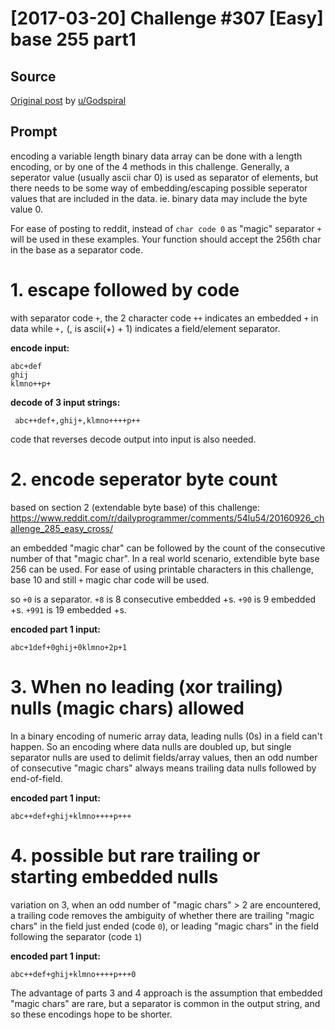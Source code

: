 # [2017-03-20] Challenge #307 [Easy] base 255 part1

## Source

[Original post](https://old.reddit.com/r/dailyprogrammer/comments/60ibay/20170320_challenge_307_easy_base_255_part1/) by [u/Godspiral](https://old.reddit.com/user/Godspiral)

## Prompt

encoding a variable length binary data array can be done with a length encoding, or by one of the 4 methods in this challenge.  Generally, a seperator value (usually ascii char 0) is used as separator of elements, but there needs to be some way of embedding/escaping possible seperator values that are included in the data.  ie. binary data may include the byte value 0.

For ease of posting to reddit, instead of `char code 0` as "magic" separator `+` will be used in these examples.  Your function should accept the 256th char in the base as a separator code.

# 1. escape followed by code

with separator code `+`, the 2 character code `++` indicates an embedded `+` in data while `+,` (, is  ascii(+) + 1) indicates a field/element separator.

**encode input:**

    abc+def
    ghij
    klmno++p+

**decode of 3 input strings:**

     abc++def+,ghij+,klmno++++p++

code that reverses decode output into input is also needed.

# 2. encode seperator byte count

based on section 2 (extendable byte base) of this challenge: https://www.reddit.com/r/dailyprogrammer/comments/54lu54/20160926_challenge_285_easy_cross/

an embedded "magic char" can be followed by the count of the consecutive number of that "magic char".  In a real world scenario, extendible byte base 256 can be used.  For ease of using printable characters in this challenge, base 10 and still `+` magic char code will be used.

so `+0` is a separator.  `+8` is 8 consecutive embedded +s.  `+90` is 9 embedded +s.  `+991` is 19 embedded +s.

**encoded part 1 input:**

    abc+1def+0ghij+0klmno+2p+1


# 3.  When no leading (xor trailing) nulls (magic chars) allowed

In a binary encoding of numeric array data, leading nulls (0s) in a field can't happen.  So an encoding where data nulls are doubled up, but single separator nulls are used to delimit fields/array values, then an odd number of consecutive "magic chars" always means trailing data nulls followed by end-of-field.

**encoded part 1 input:**

    abc++def+ghij+klmno++++p+++

# 4. possible but rare trailing or starting embedded nulls

variation on 3, when an odd number of "magic chars" > 2 are encountered, a trailing code removes the ambiguity of whether there are trailing "magic chars" in the field just ended (code `0`), or leading "magic chars" in the field following the separator (code `1`)

**encoded part 1 input:**

    abc++def+ghij+klmno++++p+++0

The advantage of parts 3 and 4 approach is the assumption that embedded "magic chars" are rare, but a separator is common in the output string, and so these encodings hope to be shorter.
